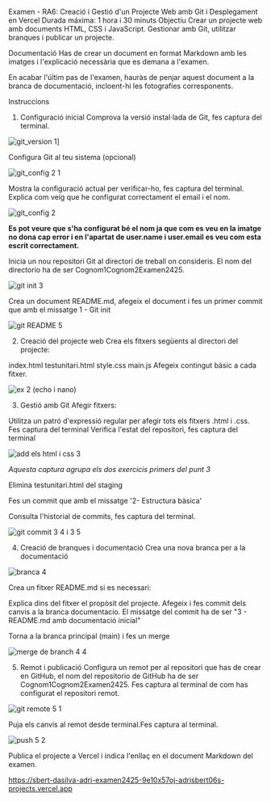 Examen - RA6: Creació i Gestió d'un Projecte Web amb Git i Desplegament en Vercel
Durada máxima: 1 hora i 30 minuts
Objectiu
Crear un projecte web amb documents HTML, CSS i JavaScript. Gestionar amb Git, utilitzar branques i publicar un projecte.

Documentació
Has de crear un document en format Markdown amb les imatges i l'explicació necessària que es demana a l'examen.

En acabar l'últim pas de l'examen, hauràs de penjar aquest document a la branca de documentació, incloent-hi les fotografies corresponents.

Instruccions
1. Configuració inicial
Comprova la versió instal·lada de Git, fes captura del terminal.

![git_version 1](https://github.com/user-attachments/assets/4a09cc28-4635-4278-8fbc-4fa2febbc492)]

Configura Git al teu sistema (opcional)

![git_config 2 1](https://github.com/user-attachments/assets/8aa43172-b531-4a5a-8dc2-c66a85604aef)

Mostra la configuració actual per verificar-ho, fes captura del terminal. Explica com veig que he configurat correctament el email i el nom.

![git_config 2](https://github.com/user-attachments/assets/fdf1b219-4cb3-47aa-b702-33f49d8d0f79)

**Es pot veure que s'ha configurat bé el nom ja que com es veu en la imatge no dona cap error i en l'apartat de user.name i user.email es veu com esta escrit correctament.**

Inicia un nou repositori Git al directori de treball on consideris. El nom del directorio ha de ser Cognom1Cognom2Examen2425.

![git init 3](https://github.com/user-attachments/assets/a5c02b8d-d485-4f32-b53b-f070f8c1e52a)

Crea un document README.md, afegeix el document i fes un primer commit que amb el missatge 1 - Git init

![git README 5](https://github.com/user-attachments/assets/e2fe3c7b-9ed2-40ae-b463-9e383fc46601)

2. Creació del projecte web
Crea els fitxers següents al directori del projecte:

index.html
testunitari.html
style.css
main.js
Afegeix contingut bàsic a cada fitxer.

![ex 2 (echo i nano)](https://github.com/user-attachments/assets/1ee1fbac-1759-427e-8f6b-47c1455310d0)

3. Gestió amb Git
Afegir fitxers:

Utilitza un patró d'expressió regular per afegir tots els fitxers .html i .css. Fes captura del terminal
Verifica l'estat del repositori, fes captura del terminal

![add els html i css 3](https://github.com/user-attachments/assets/2bfae426-6591-428d-997f-6d1780ad19b3)

*Aquesta captura agrupa els dos exercicis primers del punt 3*

Elimina testunitari.html del staging

Fes un commit que amb el missatge '2- Estructura bàsica'

Consulta l'historial de commits, fes captura del terminal.

![git commit 3 4 i 3 5](https://github.com/user-attachments/assets/79412572-8c67-4c6d-b7ee-7ad8cb798631)

4. Creació de branques i documentació
Crea una nova branca per a la documentació

![branca 4](https://github.com/user-attachments/assets/cbb76083-50f7-4ccf-a640-175b3656fb9c)

Crea un fitxer README.md si es necessari:

Explica dins del fitxer el propòsit del projecte.
Afegeix i fes commit dels canvis a la branca documentacio. El missatge del commit ha de ser "3 - README.md amb documentació inicial"

Torna a la branca principal (main) i fes un merge

![merge de branch 4 4](https://github.com/user-attachments/assets/e4bb0013-c9d8-4623-8ba3-73a816ba4e70)

5. Remot i publicació
Configura un remot per al repositori que has de crear en GitHub, el nom del repositorio de GitHub ha de ser Cognom1Cognom2Examen2425. Fes captura al terminal de com has configurat el repositori remot.

![git remote 5 1](https://github.com/user-attachments/assets/ba25d6eb-ff24-4000-ba06-43836c136e1a)

Puja els canvis al remot desde terminal.Fes captura al terminal.

![push 5 2](https://github.com/user-attachments/assets/5f44ecdd-88bc-4eb3-9cf9-6421a375a397)

Publica el projecte a Vercel i indica l'enllaç en el document Markdown del examen.

https://sbert-dasilva-adri-examen2425-9e10x57oj-adrisbert06s-projects.vercel.app

